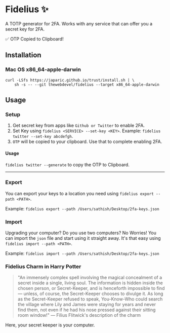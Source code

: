 # Fidelius ✨
A TOTP generator for 2FA. Works with any service that can offer you a secret key for 2FA.

✅ OTP Copied to Clipboard!

## Installation

### Mac OS x86_64-apple-darwin

```
curl -LSfs https://japaric.github.io/trust/install.sh | \
    sh -s -- --git thewebdevel/fidelius --target x86_64-apple-darwin
```

## Usage

### Setup
1. Get secret key from apps like `Github or Twitter` to enable 2FA.
2. Set Key using `fidelius <SERVICE> --set-key <KEY>`. Example: `fidelius twitter --set-key abcdefgh`.
3. `OTP` will be copied to your clipboard. Use that to complete enabling 2FA.

#### Usage
`fidelius twitter --generate` to copy the OTP to Clipboard.

---

### Export
You can export your keys to a location you need using `fidelius export --path <PATH>`.

Example: `fidelius export --path /Users/sathish/Desktop/2fa-keys.json`


### Import
Upgrading your computer? Do you use two computers? No Worries! You can import the `json` file and start using it straight away. It's that easy using `fidelius import --path <PATH>`.

Example: `fidelius import --path /Users/sathish/Desktop/2fa-keys.json`


### Fidelius Charm in Harry Potter

>    "An immensely complex spell involving the magical concealment of a secret inside a single, living soul. The information is hidden inside the chosen person, or Secret-Keeper, and is henceforth impossible to find — unless, of course, the Secret-Keeper chooses to divulge it. As long as the Secret-Keeper refused to speak, You-Know-Who could search the village where Lily and James were staying for years and never find them, not even if he had his nose pressed against their sitting room window!"
    — Filius Flitwick's description of the charm

Here, your secret keeper is your computer.